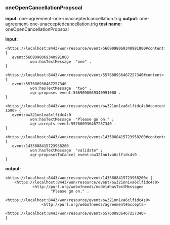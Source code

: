  ### oneOpenCancellationPropsoal
 **input**: one-agreement-one-unacceptedcancellation.trig
 **output**: one-agreement-one-unacceptedcancellation.trig
 **test name**: oneOpenCancellationPropsoal
 
 **input**:
 
 ```
 <https://localhost:8443/won/resource/event/5669098069340991000#content> {
    event:5669098069340991000
            won:hasTextMessage  "one" .
}

 <https://localhost:8443/won/resource/event/557600936467257340#content> {
    event:557600936467257340
            won:hasTextMessage  "two" ;
            agr:proposes event:5669098069340991000 .
}

<https://localhost:8443/won/resource/event/ow321nn1va6clfidc4s0#content-1o90> {
    event:ow321nn1va6clfidc4s0
            won:hasTextMessage  "Please go on." ;
            agr:accepts event:557600936467257340 .
}

<https://localhost:8443/won/resource/event/1435888415723958200#content> {
    event:1435888415723958200
            won:hasTextMessage  "validate" ;
            agr:proposesToCancel event:ow321nn1va6clfidc4s0 .
}
```

**output**:
```
<https://localhost:8443/won/resource/event/1435888415723958200> {
    <https://localhost:8443/won/resource/event/ow321nn1va6clfidc4s0>
            <http://purl.org/webofneeds/model#hasTextMessage>
                    "Please go on." .
        <https://localhost:8443/won/resource/event/ow321nn1va6clfidc4s0>
                <http://purl.org/webofneeds/agreement#accepts>
                    <https://localhost:8443/won/resource/event/557600936467257340> .
}
```